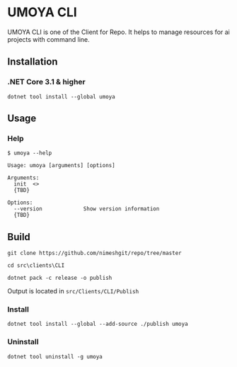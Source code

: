 UMOYA CLI
============

UMOYA CLI is one of the Client for Repo. It helps to manage resources for ai projects with command line.

## Installation 

### .NET Core 3.1 & higher
```
dotnet tool install --global umoya
```
## Usage

### Help

```
$ umoya --help

Usage: umoya [arguments] [options]

Arguments:
  init  <>
  {TBD}

Options:
  --version             Show version information
  {TBD}
```

## Build

```
git clone https://github.com/nimeshgit/repo/tree/master
```
```
cd src\clients\CLI
```
```
dotnet pack -c release -o publish
```

Output is located in ```src/Clients/CLI/Publish```

### Install

```
dotnet tool install --global --add-source ./publish umoya
```

### Uninstall

```
dotnet tool uninstall -g umoya
```